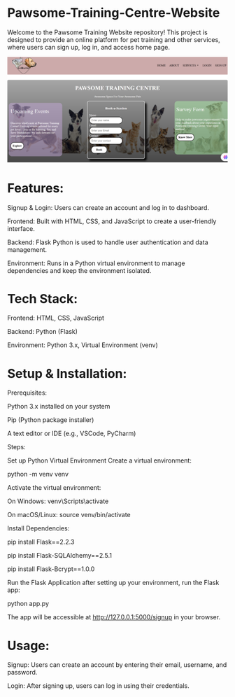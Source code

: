 # Pawsome-Training-Centre-Website
Welcome to the Pawsome Training Website repository! This project is designed to provide an online platform for pet training and other services, where users can sign up, log in, and access home page.

![Pawsome-Training-Centre-Website](Home.png)
# Features:

Signup & Login: Users can create an account and log in to dashboard.

Frontend: Built with HTML, CSS, and JavaScript to create a user-friendly interface.

Backend: Flask Python is used to handle user authentication and data management.

Environment: Runs in a Python virtual environment to manage dependencies and keep the environment isolated.


# Tech Stack:
Frontend: HTML, CSS, JavaScript

Backend: Python (Flask)

Environment: Python 3.x, Virtual Environment (venv)

# Setup & Installation:


Prerequisites:

Python 3.x installed on your system

Pip (Python package installer)

A text editor or IDE (e.g., VSCode, PyCharm)


Steps:


Set up Python Virtual Environment Create a virtual environment:

python -m venv venv

Activate the virtual environment:

On Windows:
venv\Scripts\activate

On macOS/Linux:
source venv/bin/activate

Install Dependencies:

pip install Flask==2.2.3

pip install Flask-SQLAlchemy==2.5.1

pip install Flask-Bcrypt==1.0.0

Run the Flask Application after setting up your environment, run the Flask app:

python app.py

The app will be accessible at http://127.0.0.1:5000/signup in your browser.

# Usage:

Signup: Users can create an account by entering their email, username, and password.

Login: After signing up, users can log in using their credentials.
